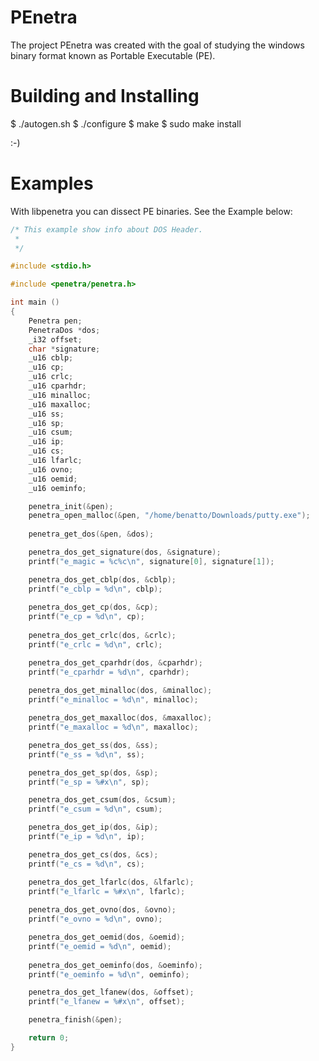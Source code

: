PEnetra
=======

The project PEnetra was created with the goal of studying the windows binary
format known as Portable Executable (PE).


Building and Installing
=======================

$ ./autogen.sh
$ ./configure
$ make
$ sudo make install

:-)

Examples
==========

With libpenetra you can dissect PE binaries. See the Example below:

```c
/* This example show info about DOS Header.
 *
 */

#include <stdio.h>

#include <penetra/penetra.h>

int main ()
{	
	Penetra pen;
	PenetraDos *dos;
	_i32 offset;
	char *signature;
	_u16 cblp;
	_u16 cp;
	_u16 crlc;
	_u16 cparhdr;
	_u16 minalloc;
	_u16 maxalloc;
	_u16 ss;
	_u16 sp;
	_u16 csum;
	_u16 ip;
	_u16 cs;
	_u16 lfarlc;
	_u16 ovno;
	_u16 oemid;
	_u16 oeminfo;

	penetra_init(&pen);
	penetra_open_malloc(&pen, "/home/benatto/Downloads/putty.exe");
	
	penetra_get_dos(&pen, &dos);

	penetra_dos_get_signature(dos, &signature);
	printf("e_magic = %c%c\n", signature[0], signature[1]);

	penetra_dos_get_cblp(dos, &cblp);
	printf("e_cblp = %d\n", cblp);
	
	penetra_dos_get_cp(dos, &cp);
	printf("e_cp = %d\n", cp);
	
	penetra_dos_get_crlc(dos, &crlc);
	printf("e_crlc = %d\n", crlc);

	penetra_dos_get_cparhdr(dos, &cparhdr);
	printf("e_cparhdr = %d\n", cparhdr);
	
	penetra_dos_get_minalloc(dos, &minalloc);
	printf("e_minalloc = %d\n", minalloc);

	penetra_dos_get_maxalloc(dos, &maxalloc);
	printf("e_maxalloc = %d\n", maxalloc);

	penetra_dos_get_ss(dos, &ss);
	printf("e_ss = %d\n", ss);

	penetra_dos_get_sp(dos, &sp);
	printf("e_sp = %#x\n", sp);

	penetra_dos_get_csum(dos, &csum);
	printf("e_csum = %d\n", csum);

	penetra_dos_get_ip(dos, &ip);
	printf("e_ip = %d\n", ip);

	penetra_dos_get_cs(dos, &cs);
	printf("e_cs = %d\n", cs);

	penetra_dos_get_lfarlc(dos, &lfarlc);
	printf("e_lfarlc = %#x\n", lfarlc);
	
	penetra_dos_get_ovno(dos, &ovno);
	printf("e_ovno = %d\n", ovno);

	penetra_dos_get_oemid(dos, &oemid);
	printf("e_oemid = %d\n", oemid);
	
	penetra_dos_get_oeminfo(dos, &oeminfo);
	printf("e_oeminfo = %d\n", oeminfo);

	penetra_dos_get_lfanew(dos, &offset);
	printf("e_lfanew = %#x\n", offset);

	penetra_finish(&pen);

	return 0;
}


```
